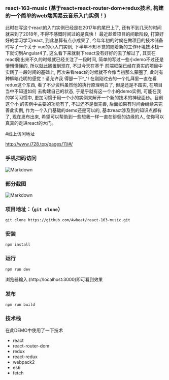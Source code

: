 ### react-163-music (基于react+react-router-dom+redux技术, 构建的一个简单的web端网易云音乐入门实例！)


此时在写这个react的入门实例已经是在2017年的尾巴上了, 还有不到几天的时间就来到了2018年, 不得不感慨时间过的是真快！
最近趁着项目的间歇阶段, 打算好好的学习学习react, 到此总算有点小成果了, 今年年初的时候在做项目的技术储备时写了一个关于
vue的小入门实例, 下半年不知不觉的随着新的工作环境技术栈一下就切到Angular4了, 这么看下来就剩下react没有好好的去了解过了,
其实在react刚出来不久的时候就已经关注了一段时间, 简单的写过一些小demo不过还是懵懵懂懂的, 所以就此搁置到现在, 不过今天在基于
前端框架已经在真实的项目中实践了一段时间的基础上, 再次来看react的时候就不会像当初那么蒙圈了, 此时有种柳暗花明的感觉！请允许我
得瑟一下^_^! 在刚刚过去的一个礼拜里一直在看redux这个东西, 看了不少资料虽然他的执行原理明白了, 但是还是不踏实, 在项目当中不知道如何
去构建自己的状态, 于是乎就有这一个小的demo实例, 可能在我的学习习惯中, 更加习惯于用一个小的实例来解开一个新的技术的神秘面纱。目前这个小
的实例中主要的功能有了, 不过还不是很完善, 后面如果有时间会继续来完善此实例, 作为一个入门基础的demo还是可以的, 基本react涉及到的知识点都有了,
现在发布出来, 希望可以帮助到一些想我一样一直在徘徊的边缘的人, 使你可以真真的走进react的大门。

#线上访问地址

http://www.i728.top/pages/11/#/

### 手机扫码访问

![Markdown](http://www.i728.top/dist/images/ewm_react_163_music.png)

### 部分截图

![Markdown](http://www.i728.top/dist/images/music_163_preview.png)

### 项目地址：（`git clone`）

```shell
git clone https://github.com/Awheat/react-163-music.git
```

### 安装

```
npm install
```

### 运行

```
npm run dev
```
浏览器输入:(http://localhost:3000)即可看到效果

### 发布

```
npm run build
```

### 技术栈

在此DEMO中使用了一下技术
* react
* react-router-dom
* redux
* react-redux
* webpack2
* es6
* fetch